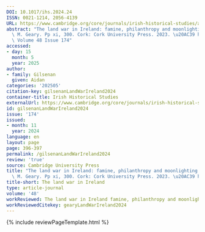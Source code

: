 ```yaml
---
DOI: 10.1017/ihs.2024.24
ISSN: 0021-1214, 2056-4139
URL: https://www.cambridge.org/core/journals/irish-historical-studies/article/land-war-in-ireland-famine-philanthropy-and-moonlighting-by-laurence-m-geary-pp-xi-300-cork-cork-university-press-2023-39-hardback/DB20F54583A5413DBE5D83D58FD8220E?utm_source=SFMC&utm_medium=email&utm_content=Article&utm_campaign=New%20Cambridge%20Alert%20-%20Issues&WT.mc_id=New%20Cambridge%20Alert%20-%20Issues
abstract: "The land war in Ireland: famine, philanthropy and moonlighting. By Laurence\
  \ M. Geary. Pp xi, 300. Cork: Cork University Press. 2023. \u20AC39 hardback. -\
  \ Volume 48 Issue 174"
accessed:
- day: 15
  month: 5
  year: 2025
author:
- family: Gilsenan
  given: Aidan
categories: '202505'
citation-key: gilsenanLandWarIreland2024
container-title: Irish Historical Studies
externalUrl: https://www.cambridge.org/core/journals/irish-historical-studies/article/land-war-in-ireland-famine-philanthropy-and-moonlighting-by-laurence-m-geary-pp-xi-300-cork-cork-university-press-2023-39-hardback/DB20F54583A5413DBE5D83D58FD8220E?utm_source=SFMC&utm_medium=email&utm_content=Article&utm_campaign=New%20Cambridge%20Alert%20-%20Issues&WT.mc_id=New%20Cambridge%20Alert%20-%20Issues
id: gilsenanLandWarIreland2024
issue: '174'
issued:
- month: 11
  year: 2024
language: en
layout: page
page: 396-397
permalink: /gilsenanLandWarIreland2024
review: 'true'
source: Cambridge University Press
title: "The land war in Ireland: famine, philanthropy and moonlighting. By Laurence\
  \ M. Geary. Pp xi, 300. Cork: Cork University Press. 2023. \u20AC39 hardback."
title-short: The land war in Ireland
type: article-journal
volume: '48'
workReviewed: The land war in Ireland famine, philanthropy and moonlighting
workReviewedCitekey: gearyLandWarIreland2024
---
```

{% include reviewPageTemplate.html %}
